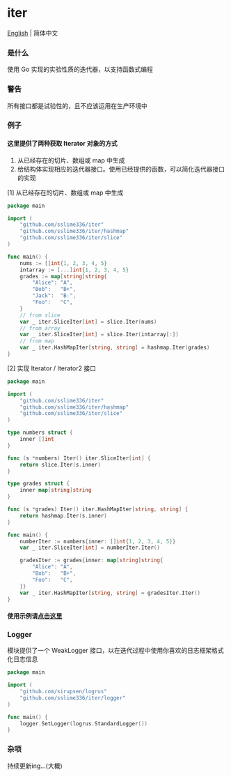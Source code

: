 # iter

[English](README.md) | 简体中文

### 是什么

使用 Go 实现的实验性质的迭代器，以支持函数式编程

### 警告

所有接口都是试验性的，且不应该运用在生产环境中

### 例子

#### 这里提供了两种获取 Iterator 对象的方式
1. 从已经存在的切片、数组或 map 中生成
2. 给结构体实现相应的迭代器接口。使用已经提供的函数，可以简化迭代器接口的实现

[1] 从已经存在的切片、数组或 map 中生成

```go
package main

import (
	"github.com/sslime336/iter"
	"github.com/sslime336/iter/hashmap"
	"github.com/sslime336/iter/slice"
)

func main() {
	nums := []int{1, 2, 3, 4, 5}
	intarray := [...]int{1, 2, 3, 4, 5}
	grades := map[string]string{
		"Alice": "A",
		"Bob":   "B+",
		"Jack":  "B-",
		"Foo":   "C",
	}
	// from slice
	var _ iter.SliceIter[int] = slice.Iter(nums)
	// from array
	var _ iter.SliceIter[int] = slice.Iter(intarray[:])
	// from map
	var _ iter.HashMapIter[string, string] = hashmap.Iter(grades)
}

```


[2] 实现 Iterator / Iterator2 接口

```go
package main

import (
	"github.com/sslime336/iter"
	"github.com/sslime336/iter/hashmap"
	"github.com/sslime336/iter/slice"
)

type numbers struct {
	inner []int
}

func (s *numbers) Iter() iter.SliceIter[int] {
	return slice.Iter(s.inner)
}

type grades struct {
	inner map[string]string
}

func (s *grades) Iter() iter.HashMapIter[string, string] {
	return hashmap.Iter(s.inner)
}

func main() {
	numberIter := numbers{inner: []int{1, 2, 3, 4, 5}}
	var _ iter.SliceIter[int] = numberIter.Iter()

	gradesIter := grades{inner: map[string]string{
		"Alice": "A",
		"Bob":   "B+",
		"Foo":   "C",
	}}
	var _ iter.HashMapIter[string, string] = gradesIter.Iter()
}

```

#### 使用示例请[点击这里](./examples/demo.go)

### Logger

模块提供了一个 WeakLogger 接口，以在迭代过程中使用你喜欢的日志框架格式化日志信息

```go
package main

import (
	"github.com/sirupsen/logrus"
	"github.com/sslime336/iter/logger"
)

func main() {
	logger.SetLogger(logrus.StandardLogger())
}

```

### 杂项

持续更新ing...(大概)
